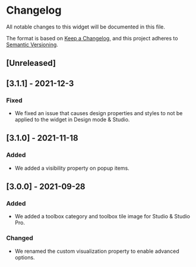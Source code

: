 # Changelog
All notable changes to this widget will be documented in this file.

The format is based on [Keep a Changelog](https://keepachangelog.com/en/1.0.0/), and this project adheres to [Semantic Versioning](https://semver.org/spec/v2.0.0.html).

## [Unreleased]

## [3.1.1] - 2021-12-3

### Fixed
- We fixed an issue that causes design properties and styles to not be applied to the widget in Design mode & Studio.

## [3.1.0] - 2021-11-18

### Added
- We added a visibility property on popup items.

## [3.0.0] - 2021-09-28

### Added
- We added a toolbox category and toolbox tile image for Studio & Studio Pro.

### Changed
- We renamed the custom visualization property to enable advanced options.

